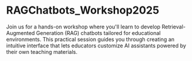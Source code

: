 # RAGChatbots_Workshop2025
Join us for a hands-on workshop where you'll learn to develop Retrieval-Augmented Generation (RAG) chatbots tailored for educational environments. This practical session guides you through creating an intuitive interface that lets educators customize AI assistants powered by their own teaching materials.
